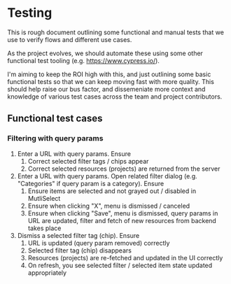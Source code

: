 # Testing

This is rough document outlining some functional and manual tests that we use to verify flows and
different use cases.

As the project evolves, we should automate these using some other functional test tooling (e.g.
https://www.cypress.io/).

I'm aiming to keep the ROI high with this, and just outlining some basic functional tests so that we
can keep moving fast with more quality. This should help raise our bus factor, and dissemeniate more
context and knowledge of various test cases across the team and project contributors.

## Functional test cases

### Filtering with query params

1. Enter a URL with query params. Ensure
   1. Correct selected filter tags / chips appear
   1. Correct selected resources (projects) are returned from the server
1. Enter a URL with query params. Open related filter dialog (e.g. "Categories" if query param is a
   category). Ensure
   1. Ensure items are selected and not grayed out / disabled in MutliSelect
   1. Ensure when clicking "X", menu is dismissed / canceled
   1. Ensure when clicking "Save", menu is dismissed, query params in URL are updated, filter and
      fetch of new resources from backend takes place
1. Dismiss a selected filter tag (chip). Ensure
   1. URL is updated (query param removed) correctly
   1. Selected filter tag (chip) disappears
   1. Resources (projects) are re-fetched and updated in the UI correctly
   1. On refresh, you see selected filter / selected item state updated appropriately
